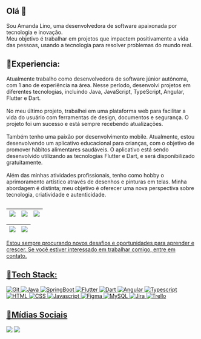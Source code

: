 ##  Olá :wave:

Sou Amanda Lino, uma desenvolvedora de software apaixonada por tecnologia e inovação.
<br>
Meu objetivo é trabalhar em projetos que impactem positivamente a vida das pessoas, usando a tecnologia para resolver problemas do mundo real.

## 🔹Experiencia:
Atualmente trabalho como desenvolvedora de software júnior autônoma, com 1 ano de experiência na área. Nesse período, desenvolvi projetos em diferentes tecnologias, incluindo Java, JavaScript, TypeScript, Angular, Flutter e Dart.
<br><br>
No meu último projeto, trabalhei em uma plataforma web para facilitar a vida do usuário com ferramentas de design, documentos e segurança. O projeto foi um sucesso e está sempre recebendo atualizações.
<br><br>
Também tenho uma paixão por desenvolvimento mobile. Atualmente, estou desenvolvendo um aplicativo educacional para crianças, com o objetivo de promover hábitos alimentares saudáveis. O aplicativo está sendo desenvolvido utilizando as tecnologias Flutter e Dart, e será disponibilizado gratuitamente.
<br><br>
Além das minhas atividades profissionais, tenho como hobby o aprimoramento artístico através de desenhos e pinturas em telas. Minha abordagem é distinta; meu objetivo é oferecer uma nova perspectiva sobre tecnologia, criatividade e autenticidade.

##

<div align="center">
  <a href="https://github.com/Amandapvln">
   
| ![](http://github-profile-summary-cards.vercel.app/api/cards/stats?username=Amandapvln&theme=nord_dark) | ![](http://github-profile-summary-cards.vercel.app/api/cards/repos-per-language?username=Amandapvln&hide=Html&theme=nord_dark) | ![](http://github-profile-summary-cards.vercel.app/api/cards/most-commit-language?username=Amandapvln&theme=nord_dark) |
| :-: | :-: | :-: |

| ![](http://github-profile-summary-cards.vercel.app/api/cards/profile-details?username=Amandapvln&theme=nord_dark) | ![](https://github-readme-streak-stats.herokuapp.com/?user=Amandapvln&hide_border=true&date_format=M%20j%5B%2C%20Y%5D&background=2D3742&stroke=2D3742&ring=6bbbca&fire=6bbbca&currStreakNum=fff&sideNums=6bbbca&currStreakLabel=6bbbca&sideLabels=fff&dates=fff) |
| :-: | :-: |
</div>

Estou sempre procurando novos desafios e oportunidades para aprender e crescer. Se você estiver interessado em trabalhar comigo, entre em contato.
   
## 🔹Tech Stack:

<div>   
   <img alt="Git" src="https://img.shields.io/badge/git-%23F05033.svg?style=for-the-badge&logo=git&logoColor=white" />
   <img alt="Java" src="https://img.shields.io/badge/java-%23ED8B00.svg?style=for-the-badge&logo=openjdk&logoColor=white">
   <img alt="SpringBoot" src="https://img.shields.io/badge/spring-%236DB33F.svg?style=for-the-badge&logo=spring&logoColor=white" />        
   <img alt="Flutter" src="https://img.shields.io/badge/Flutter-%2302569B.svg?style=for-the-badge&logo=Flutter&logoColor=white" />   
   <img alt="Dart" src="https://img.shields.io/badge/dart-%230175C2.svg?style=for-the-badge&logo=dart&logoColor=white" />
   <img alt="Angular" src="https://img.shields.io/badge/angular-%23DD0031.svg?style=for-the-badge&logo=angular&logoColor=white" />
   <img alt="Typescript" src="https://img.shields.io/badge/typescript-%23007ACC.svg?style=for-the-badge&logo=typescript&logoColor=white" /> 
   <img alt="HTML" src="https://img.shields.io/badge/html5-%23E34F26.svg?style=for-the-badge&logo=html5&logoColor=white">
   <img alt="CSS" src="https://img.shields.io/badge/css3-%231572B6.svg?style=for-the-badge&logo=css3&logoColor=white">    
   <img alt="Javascript" src="https://img.shields.io/badge/javascript-%23323330.svg?style=for-the-badge&logo=javascript&logoColor=%23F7DF1E">
   <img alt="Figma" src="https://img.shields.io/badge/figma-%23F24E1E.svg?style=for-the-badge&logo=figma&logoColor=white" />
   <img alt="MySQL" src="https://img.shields.io/badge/mysql-%2300f.svg?style=for-the-badge&logo=mysql&logoColor=white" />
   <img alt="Jira" src="https://img.shields.io/badge/jira-%230A0FFF.svg?style=for-the-badge&logo=jira&logoColor=white" />
   <img alt="Trello"  src="https://img.shields.io/badge/Trello-%23026AA7.svg?style=for-the-badge&logo=Trello&logoColor=white" />        
 </div>

## 🔹Mídias Sociais
  <a href = "mailto:mandekodev@gmail.com"><img src="https://img.shields.io/badge/Gmail-D14836?style=for-the-badge&logo=gmail&logoColor=white"></a>
  <a href="https://www.linkedin.com/in/amanda-paiva-lino/" target="_blank"><img src="https://img.shields.io/badge/LinkedIn-0077B5?style=for-the-badge&logo=linkedin&logoColor=white" target="_blank"></a>

